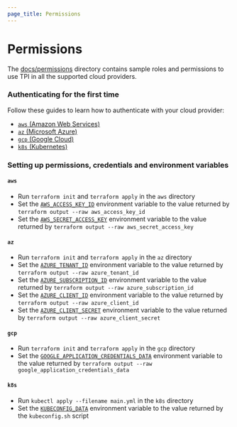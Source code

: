 ```yaml
---
page_title: Permissions
---
```


# Permissions

The [docs/permissions](https://github.com/iterative/terraform-provider-iterative/tree/master/docs/permissions) directory contains sample roles and permissions to use TPI in all the supported cloud providers.

### Authenticating for the first time

Follow these guides to learn how to authenticate with your cloud provider:

- [`aws` (Amazon Web Services)](https://registry.terraform.io/providers/hashicorp/aws/latest/docs#authentication-and-configuration)
- [`az` (Microsoft Azure)](https://registry.terraform.io/providers/hashicorp/azurerm/latest/docs/guides/azure_cli)
- [`gcp` (Google Cloud)](https://registry.terraform.io/providers/hashicorp/google/latest/docs/guides/getting_started)
- [`k8s` (Kubernetes)](https://kubernetes.io/docs/concepts/configuration/organize-cluster-access-kubeconfig)

### Setting up permissions, credentials and environment variables

#### `aws`

- Run `terraform init` and `terraform apply` in the `aws` directory
- Set the [`AWS_ACCESS_KEY_ID`](https://registry.terraform.io/providers/iterative/iterative/latest/docs#AWS_ACCESS_KEY_ID) environment variable to the value returned by `terraform output --raw aws_access_key_id`
- Set the [`AWS_SECRET_ACCESS_KEY`](https://registry.terraform.io/providers/iterative/iterative/latest/docs#AWS_SECRET_ACCESS_KEY) environment variable to the value returned by `terraform output --raw aws_secret_access_key`

#### `az`

- Run `terraform init` and `terraform apply` in the `az` directory
- Set the [`AZURE_TENANT_ID`](https://registry.terraform.io/providers/iterative/iterative/latest/docs#AZURE_TENANT_ID) environment variable to the value returned by `terraform output --raw azure_tenant_id`
- Set the [`AZURE_SUBSCRIPTION_ID`](https://registry.terraform.io/providers/iterative/iterative/latest/docs#AZURE_SUBSCRIPTION_ID) environment variable to the value returned by `terraform output --raw azure_subscription_id`
- Set the [`AZURE_CLIENT_ID`](https://registry.terraform.io/providers/iterative/iterative/latest/docs#AZURE_CLIENT_ID) environment variable to the value returned by `terraform output --raw azure_client_id`
- Set the [`AZURE_CLIENT_SECRET`](https://registry.terraform.io/providers/iterative/iterative/latest/docs#AZURE_CLIENT_SECRET) environment variable to the value returned by `terraform output --raw azure_client_secret`

#### `gcp`

- Run `terraform init` and `terraform apply` in the `gcp` directory
- Set the [`GOOGLE_APPLICATION_CREDENTIALS_DATA`](https://registry.terraform.io/providers/iterative/iterative/latest/docs#GOOGLE_APPLICATION_CREDENTIALS) environment variable to the value returned by `terraform output --raw google_application_credentials_data`

#### `k8s`

- Run `kubectl apply --filename main.yml` in the `k8s` directory
- Set the [`KUBECONFIG_DATA`](https://registry.terraform.io/providers/iterative/iterative/latest/docs#KUBECONFIG_DATA) environment variable to the value returned by the `kubeconfig.sh` script
